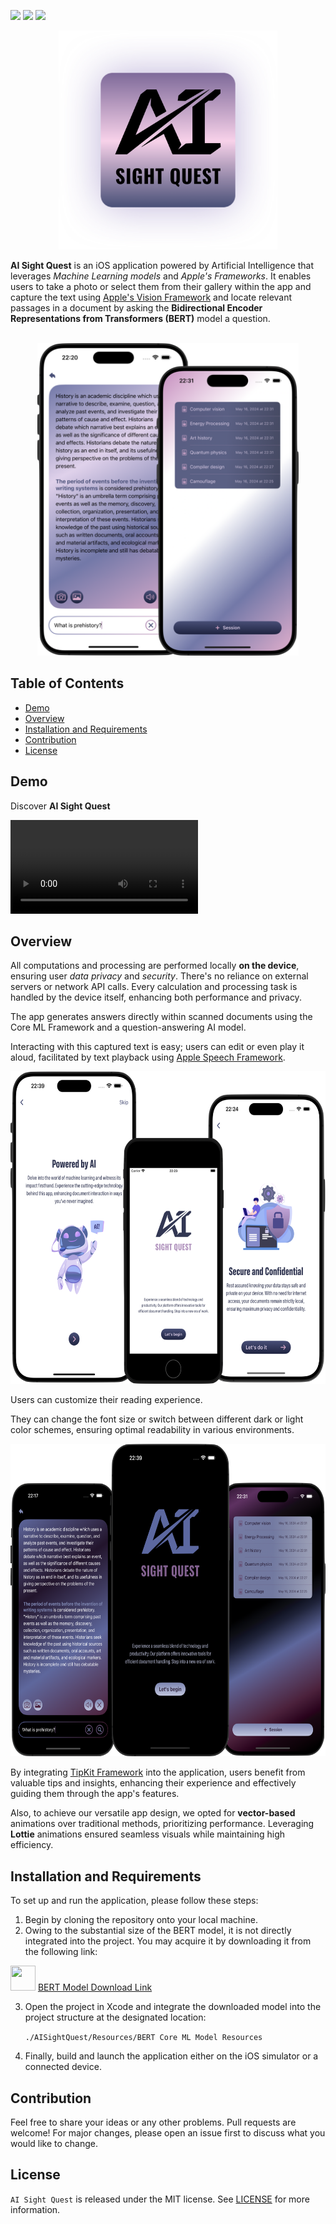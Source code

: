 <img src="https://badgen.net/static/Platform/iOS?color=4C5279"> <img src="https://badgen.net/github/tag/nsswifter/aisightquest?color=6D609E"> <img src="https://badgen.net/github/license/nsswifter/aisightquest?color=A292B1">

<p align="center"> <img src="Documentation/AISightQuest.png" width="350" height="350"/> </p>

**AI Sight Quest** is an iOS application powered by Artificial Intelligence that leverages *Machine Learning models* and *Apple's Frameworks*. It enables users to take a photo or select them from their gallery within the app and capture the text using [Apple's Vision Framework](https://developer.apple.com/documentation/vision) and locate relevant passages in a document by asking the **Bidirectional Encoder Representations from Transformers (BERT)** model a question. <br> <br>

<p align="center"> <img src="Documentation/main-view.png" height="500"/> </p>


## Table of Contents

- [Demo](#demo)
- [Overview](#overview)
- [Installation and Requirements](#installation-and-requirements) <!-- - [References](#references) -->
- [Contribution](#contribution)
- [License](#license)

## Demo

Discover **AI Sight Quest**

![Demo In Light Mode](Documentation/demo-light-mode.mov)

## Overview

All computations and processing are performed locally **on the device**, ensuring user *data privacy* and *security*. There's no reliance on external servers or network API calls. Every calculation and processing task is handled by the device itself, enhancing both performance and privacy. 

The app generates answers directly within scanned documents using the Core ML Framework and a question-answering AI model. 

Interacting with this captured text is easy; users can edit or even play it aloud, facilitated by text playback using [Apple Speech Framework](https://developer.apple.com/documentation/speech).

<p align="center"> <img src="Documentation/intro-view.png" height="500"/> </p>

Users can customize their reading experience.

They can change the font size or switch between different dark or light color schemes, ensuring optimal readability in various environments.

<p align="center"> <img src="Documentation/dark-mode.png" height="500"/> </p>

By integrating [TipKit Framework](https://developer.apple.com/documentation/tipkit) into the application, users benefit from valuable tips and insights, enhancing their experience and effectively guiding them through the app's features.

Also, to achieve our versatile app design, we opted for **vector-based** animations over traditional methods, prioritizing performance. Leveraging **Lottie** animations ensured seamless visuals while maintaining high efficiency.

## Installation and Requirements

To set up and run the application, please follow these steps:

1. Begin by cloning the repository onto your local machine.
2. Owing to the substantial size of the BERT model, it is not directly integrated into the project. You may acquire it by downloading it from the following link:

<img src="https://github.com/nsswifter/nsswifter/blob/main/assets/core_ml.png" width="40" height="40"/> [BERT Model Download Link](https://ml-assets.apple.com/coreml/models/Text/QuestionAnswering/BERT_SQUAD/BERTSQUADFP16.mlmodel)

3. Open the project in Xcode and integrate the downloaded model into the project structure at the designated location:

   `./AISightQuest/Resources/BERT Core ML Model Resources`

4. Finally, build and launch the application either on the iOS simulator or a connected device.

<!-- ## References

<img src="https://github.com/devicons/devicon/blob/master/icons/figma/figma-original.svg" width="40" height="40"/> [Project's Figma Design](https://www.figma.com/file/PNYtxvPgMP7x5hdTZz7YIZ/AI-Sight-Quest?type=design&node-id=18%3A479&mode=design&t=LZixx9SKG5oeNCXc-1) -->

## Contribution

Feel free to share your ideas or any other problems. Pull requests are welcome! 
For major changes, please open an issue first to discuss what you would like to change.

## License

`AI Sight Quest` is released under the MIT license. See [LICENSE](LICENSE) for more information.
